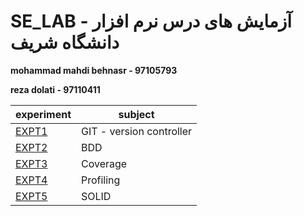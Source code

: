 # SE_LAB - آزمایش های درس نرم افزار دانشگاه شریف

**mohammad mahdi behnasr - 97105793**

**reza dolati - 97110411**

| experiment | subject | 
|------------|---------|
| [EXPT1](https://github.com/mbehnasr/SE_LAB/tree/EXPT1)      | GIT - version controller|
| [EXPT2](https://github.com/mbehnasr/SE_LAB/tree/EXPT2)      | BDD    |
| [EXPT3](https://github.com/mbehnasr/SE_LAB/tree/EXPT3)      | Coverage |
| [EXPT4](https://github.com/mbehnasr/SE_LAB/tree/EXPT4)      | Profiling |
| [EXPT5](https://github.com/mbehnasr/SE_LAB/tree/EXPT5)      | SOLID | 
